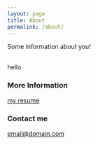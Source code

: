```yaml
---
layout: page
title: About
permalink: /about/
---
```

Some information about you!
##

hello

### More Information

[my resume](https://cvbuilder.me/resume/fa/e161c16b-b0ab-47af-8ade-d3bd5729026c "resume")
### Contact me

[email@domain.com](mailto:email@domain.com)
